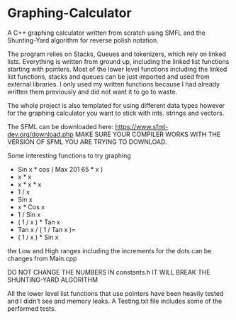# Graphing-Calculator
A C++ graphing calculator written from scratch using SMFL and the Shunting-Yard algorithm for reverse polish notation.

The program relies on Stacks, Queues and tokenizers, which rely on linked lists.
Everything is written from ground up, including the linked list functions starting with pointers. Most of the lower level functions including the linked list functions, stacks and queues can be just imported and used from external
libraries. I only used my written functions because I had already written them previously and did not want it to go to waste.

The whole project is also templated for using different data types however for the graphing calculator you want to stick with ints. strings and vectors.

The SFML can be downloaded here: https://www.sfml-dev.org/download.php
MAKE SURE YOUR COMPILER WORKS WITH THE VERSION OF SFML YOU ARE TRYING TO DOWNLOAD.

Some interesting functions to try graphing
 * Sin x * cos ( Max 201 65  * x )
 * x * x
 * x * x * x
 * 1 / x
 * Sin x
 * x * Cos x
 * 1 / Sin x
 * ( 1 / x ) * Tan x
 * Tan x / ( 1 / Tan x )=
 * ( 1 / x ) * Sin x

the Low and High ranges including the increments for the dots can be changes from Main.cpp

DO NOT CHANGE THE NUMBERS IN constants.h IT WILL BREAK THE SHUNTING-YARD ALGORITHM

All the lower level list functions that use pointers have been heavily tested and I didn't see and memory leaks.
A Testing.txt file includes some of the performed tests.
